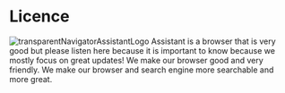 #    Licence
![transparentNavigatorAssistantLogo](https://github.com/TheDailyProgrammer/Assistant-Navigator/assets/168876130/445a0ec0-6376-4eec-8af6-3372c4b6a947)
Assistant is a browser that is very good but please listen here because it is important to know because we mostly focus on great updates! We make our browser good and very friendly. We make our browser and search engine more searchable and more great.
